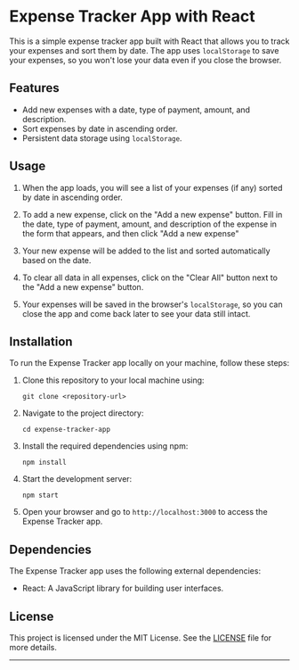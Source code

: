 # Expense Tracker App with React

This is a simple expense tracker app built with React that allows you to track your expenses and sort them by date. The app uses `localStorage` to save your expenses, so you won't lose your data even if you close the browser.

## Features

- Add new expenses with a date, type of payment, amount, and description.
- Sort expenses by date in ascending order.
- Persistent data storage using `localStorage`.

## Usage

1. When the app loads, you will see a list of your expenses (if any) sorted by date in ascending order.

2. To add a new expense, click on the "Add a new expense" button. Fill in the date, type of payment, amount, and description of the expense in the form that appears, and then click "Add a new expense"

3. Your new expense will be added to the list and sorted automatically based on the date.

4. To clear all data in all expenses, click on the "Clear All" button next to the "Add a new expense" button.

5. Your expenses will be saved in the browser's `localStorage`, so you can close the app and come back later to see your data still intact.
## Installation

To run the Expense Tracker app locally on your machine, follow these steps:

1. Clone this repository to your local machine using:

   ```
   git clone <repository-url>
   ```

2. Navigate to the project directory:

   ```
   cd expense-tracker-app
   ```

3. Install the required dependencies using npm:

   ```
   npm install
   ```

4. Start the development server:

   ```
   npm start
   ```

5. Open your browser and go to `http://localhost:3000` to access the Expense Tracker app.

## Dependencies

The Expense Tracker app uses the following external dependencies:

- React: A JavaScript library for building user interfaces.

## License

This project is licensed under the MIT License. See the [LICENSE](LICENSE) file for more details.

---